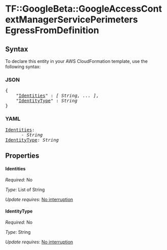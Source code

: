 # TF::GoogleBeta::GoogleAccessContextManagerServicePerimeters EgressFromDefinition

## Syntax

To declare this entity in your AWS CloudFormation template, use the following syntax:

### JSON

<pre>
{
    "<a href="#identities" title="Identities">Identities</a>" : <i>[ String, ... ]</i>,
    "<a href="#identitytype" title="IdentityType">IdentityType</a>" : <i>String</i>
}
</pre>

### YAML

<pre>
<a href="#identities" title="Identities">Identities</a>: <i>
      - String</i>
<a href="#identitytype" title="IdentityType">IdentityType</a>: <i>String</i>
</pre>

## Properties

#### Identities

_Required_: No

_Type_: List of String

_Update requires_: [No interruption](https://docs.aws.amazon.com/AWSCloudFormation/latest/UserGuide/using-cfn-updating-stacks-update-behaviors.html#update-no-interrupt)

#### IdentityType

_Required_: No

_Type_: String

_Update requires_: [No interruption](https://docs.aws.amazon.com/AWSCloudFormation/latest/UserGuide/using-cfn-updating-stacks-update-behaviors.html#update-no-interrupt)

